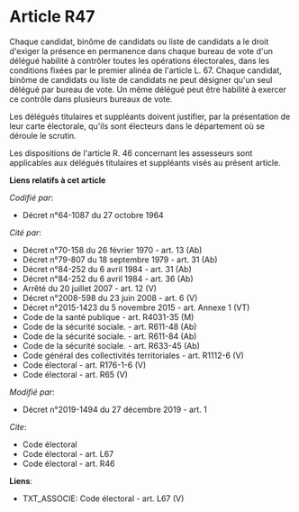 # Article R47

Chaque candidat, binôme de candidats ou liste de candidats a le droit d'exiger la présence en permanence dans chaque bureau
de vote d'un délégué habilité à contrôler toutes les opérations électorales, dans les conditions fixées par le premier alinéa
de l'article L. 67. Chaque candidat, binôme de candidats ou liste de candidats ne peut désigner qu'un seul délégué par bureau
de vote. Un même délégué peut être habilité à exercer ce contrôle dans plusieurs bureaux de vote. 

Les délégués titulaires et suppléants doivent justifier, par la présentation de leur carte électorale, qu'ils sont électeurs
dans le département où se déroule le scrutin. 

Les dispositions de l'article R. 46 concernant les assesseurs sont applicables aux délégués titulaires et suppléants visés au
présent article.

**Liens relatifs à cet article**

_Codifié par_:

  - Décret n°64-1087 du 27 octobre 1964

_Cité par_:

  - Décret n°70-158 du 26 février 1970 - art. 13 (Ab)
  - Décret n°79-807 du 18 septembre 1979 - art. 31 (Ab)
  - Décret n°84-252 du 6 avril 1984 - art. 31 (Ab)
  - Décret n°84-252 du 6 avril 1984 - art. 36 (Ab)
  - Arrêté du 20 juillet 2007 - art. 12 (V)
  - Décret n°2008-598 du 23 juin 2008 - art. 6 (V)
  - Décret n°2015-1423 du 5 novembre 2015 - art. Annexe 1 (VT)
  - Code de la santé publique - art. R4031-35 (M)
  - Code de la sécurité sociale. - art. R611-48 (Ab)
  - Code de la sécurité sociale. - art. R611-84 (Ab)
  - Code de la sécurité sociale. - art. R633-45 (Ab)
  - Code général des collectivités territoriales - art. R1112-6 (V)
  - Code électoral - art. R176-1-6 (V)
  - Code électoral - art. R65 (V)

_Modifié par_:

  - Décret n°2019-1494 du 27 décembre 2019 - art. 1

_Cite_:

  - Code électoral
  - Code électoral - art. L67
  - Code électoral - art. R46

**Liens**:

  - TXT_ASSOCIE: Code électoral - art. L67 (V)
